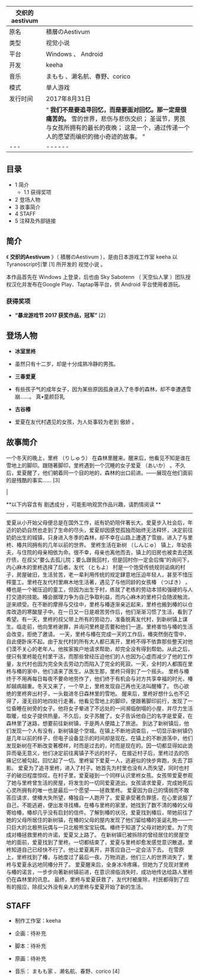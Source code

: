 |  交织的aestivum  ||
|---|---|
|原名  |  積層のAestivum   |
|类型  |  视觉小说   |
|平台  |  Windows  、  Android   |
|开发  |  keeha   |
|音乐  |  まもも  、濑名航、春野、corico   |
|模式  |  单人游戏   |
|发行时间  |  2017年8月31日   |
||  “    **我们不是要追寻回忆，而是要面对回忆。那一定是很痛苦的。** 雪的世界，悲伤与悲伤交织；  圣诞节，男孩与女孩所拥有的最长的夜晚；  这是一个，通过传递一个人的愿望而编织的微小奇迹的故事。    ”|
|---|------|
  
##  目录

  * 1  简介 
    * 1.1  获得奖项 
  * 2  登场人物 
  * 3  故事简介 
  * 4  STAFF 
  * 5  注释及外部链接 

##  简介

《 **交织的Aestivum** 》（  積層のAestivum  ），是由日本游戏工作室  keeha  以  Tyranoscript引擎  [1]
所开发的  视觉小说  。  
  
本作品首先在  Windows  上登录，后也由  Sky Sabotenn  （  天空仙人掌  ）团队授权汉化并发布在Google
Play、Taptap等平台，供  Android  平台使用者游玩。

###  获得奖项

  * **“暴龙游戏节 2017 获奖作品，冠军”** [2] 

##  登场人物

  * **冰室里柊**
  * 虽然只有十二岁，却是十分成熟冷静的男孩。 

  * **三春爱夏**
  * 有些孩子气的成年女子，因为某些原因孤身进入了冬季的森林，却不幸遭遇雪崩……。  真•童颜巨乳 

  * **古谷椿**
  * 爱夏在友代村遇见的女孩，为人处事较为老到  傲娇  。 

##  故事简介

一个冬天的晚上，里柊  （りしゅう）  在森林里醒来。醒来后，他看见不知是谁在雪地上的脚印。跟随著脚印，里柊遇到一个沉睡的女子爱夏  （あいか）
。不久后，爱夏醒了，他们朝着同一个目的地的，森林的出口前进。——展现在他们面前的是残酷的事实……  [3]

|

**以下内容含有 剧透成分  ，可能影响观赏作品兴趣，请酌情阅读 **  
  
---  
爱夏从小开始父母便总是在国外工作，祇有奶奶陪伴著长大。爱夏步入社会后，年迈的奶奶自然也走到了生命的尽头，爱夏却因感觉孤独而始终无法释怀，决定前往奶奶出生的城镇，只身进入冬季的森林，却不幸在山路上遭遇了雪崩，进入了与里柊、椿共同拥有的几年以前的世界。
里柊生活在新树  （しんじゅ）
镇上，年幼丧夫，与住院的母亲相依为命。很不幸，母亲也离他而去，镇上的旧房也被卖去还医疗债，在叔父“要么去孤儿院；要么跟我回村，但是回村你一定会后悔”的询问下，内心麻木的里柊选择了后者。友代
（ともよ）
村是一个饱受传统规则诟病的村子，房屋破旧，生活贫苦，老一辈利用传统的规定肆意地压迫年轻人，甚至不惜压榨童工。里柊在友代村里麻木地生活著，遇见了与他同龄的女孩椿
（つばき）  。
椿也是一个被压迫的童工，但因为出生于村，练就了老练的劳动本领和强硬的与人打交道的技能。椿会据理力争为自己争取利益，而内心麻木的里柊只会随波触流，逆来顺受。在不断的摩擦与交往中，里柊与椿逐渐亲近起来，里柊也搬到椿的以仓库改造的寒酸屋子中。在一日又一日是艰苦劳作后，他们渐渐习惯了生活，看到了希望。有一天，里柊的叔父带上所有的劳动力，准备脱离友代村，到新树镇上谋生。临走前，他向里柊谢罪，并询问里柊是否要和他们一道。里柊害怕与椿的生活会改变，拒绝了邀请。
一天，里柊与椿在完成一天的工作后，椿突然倒在雪中，自此便卧床不起。由于友代村的所有大人都已离开，里柊不得不依靠那些整天对他们漠不关心的老年人。他挨家挨户地请求帮助，却完全没有得到帮助。从此之后，便只有里柊能在村里干活，而那些曾经压迫他们的人也因为心虚而减少了他的工作量，友代村也因为完全失去劳动力而陷入了完全的死寂。一天，全村的人都围在里柊与椿的家中，他们请来了医生。从医生那，里柊只得到了一个摇头。
里柊与椿终于不用再每日每夜不要命地劳作了，他们终于有机会与对方共享幸福的时光，椿却越病越重。冬天又来了，一个早上，里柊发现自己再也无法叫醒椿了。
伤心欲绝的里柊奔出村子，一头栽进冬日森林里的雪地。
醒来后，里柊好想什么也不记得了，漫无目的地四处行走著。他看见雪地上的脚印，便跟著脚印前行，发现了一位昏睡在树旁的女子。他将女子晕进了不远处的一间濒临倒塌的小屋，并尽力生活取暖，给女子提供热量。不久后，女子苏醒了。女子告诉他自己的名字是爱夏，在森林里了迷路，想要前往新树镇，于是两人便踏上了旅途。
到达了新树镇后，他们发现一个人有没有，新树镇是个空城。在镇上不断地调查后，一切显示新树镇仍是几年以前的样子，但电子设备显示的时间却是现在。在镇上的不断游荡中，他们发现新树在不断改变著模样，时而是过去的，时而是现在的。因一切都显得如此诡异而毫无意义，他们决定前往离镇子不远的村子。
在接近村子后，里柊过去的伤痛记忆被勾起，回忆起了一切。里柊留下爱夏一人，逃避似的快步奔跑，失去了踪影。
爱夏为了追寻里柊，进入了村子。她首先为村里也没有人而失望，同时也村子的破旧程度惊叹。在村子里，爱夏碰到一个同样认识里柊女孩。女孩带爱夏参观了她与里柊曾生活的房屋，将发生的一切同爱夏道出。女孩请求爱夏，完成她死后心灵所拥有的唯一也是最后一个愿望——拯救里柊。
爱夏因为自己的懦弱而不敢答应请求，使椿大失所望，椿独自一人跑开了。爱夏承受著负罪感，在心里说服了自己，不能逃避，便出发寻找椿。在椿与里柊的家里，她找到了数不清的椿的父母寄给椿，椿却几乎没有启封的信件。了解到椿的状况，爱夏找到椿后，带她前往了她的父母所居住的新树镇，在椿的父母的屋内发现了他们留给椿的圣诞礼物——一只巨大的北极熊玩偶与一只北极熊宝宝玩偶。椿终于知道了父母对她的爱。为了完成对椿拯救里柊的许诺，爱夏又上路了。
在新树镇已被拆除的曾经居住的房屋空地的面前，爱夏找到了里柊。一切都结束了，爱夏与里柊却愈发感觉意识散退，里柊知道自己已经快不行了。他让爱夏离开，并答应自己一定会活下去。
在雪原上，里柊找到了椿，与她度过了最后一夜。万物消逝，他们三人的世界消失了，里柊与爱夏永远地同椿分开了。
爱夏醒来后，全身冰冷疼痛，但她为了兑现对里柊与椿的诺言，一步步向著新树镇前进，在意识濒临消失时，成功地传达给路人里柊仍在森林里的讯息。
最终，里柊与爱夏获救了，友代村被废除，村民都得到了应有的报应，除叔父外没有亲人的里柊与爱夏开始了新的生活。 </br>  
  
##  STAFF

  * 制作工作室：keeha 

  * 企画：待补充 

  * 脚本：待补充 

  * 原画：待补充 

  * 音乐：  まもも家  、濑名航、春野、corico  [4] 